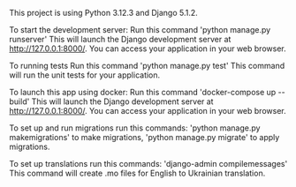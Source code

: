 This project is using Python 3.12.3 and Django 5.1.2.

To start the development server:
Run this command 'python manage.py runserver'
This will launch the Django development server at http://127.0.0.1:8000/.
You can access your application in your web browser.

To running tests
Run this command 'python manage.py test'
This command will run the unit tests for your application.

To launch this app using docker:
Run this command 'docker-compose up --build'
This will launch the Django development server at http://127.0.0.1:8000/.
You can access your application in your web browser.

To set up and run migrations run this commands:
'python manage.py makemigrations' to make migrations,
'python manage.py migrate' to apply migrations.

To set up translations run this commands:
'django-admin compilemessages'
This command will create .mo files for English to Ukrainian translation.
